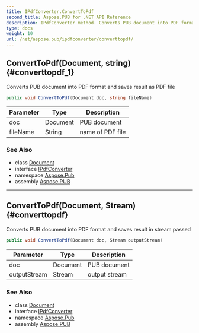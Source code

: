 ```yaml
---
title: IPdfConverter.ConvertToPdf
second_title: Aspose.PUB for .NET API Reference
description: IPdfConverter method. Converts PUB document into PDF format and saves result as PDF file
type: docs
weight: 10
url: /net/aspose.pub/ipdfconverter/converttopdf/
---
```

## ConvertToPdf(Document, string) {#converttopdf_1}

Converts PUB document into PDF format and saves result as PDF file

```csharp
public void ConvertToPdf(Document doc, string fileName)
```

| Parameter | Type | Description |
| --- | --- | --- |
| doc | Document | PUB document |
| fileName | String | name of PDF file |

### See Also

* class [Document](../../document/)
* interface [IPdfConverter](../)
* namespace [Aspose.Pub](../../ipdfconverter/)
* assembly [Aspose.PUB](../../../)

---

## ConvertToPdf(Document, Stream) {#converttopdf}

Converts PUB document into PDF format and saves result in stream passed

```csharp
public void ConvertToPdf(Document doc, Stream outputStream)
```

| Parameter | Type | Description |
| --- | --- | --- |
| doc | Document | PUB document |
| outputStream | Stream | output stream |

### See Also

* class [Document](../../document/)
* interface [IPdfConverter](../)
* namespace [Aspose.Pub](../../ipdfconverter/)
* assembly [Aspose.PUB](../../../)


